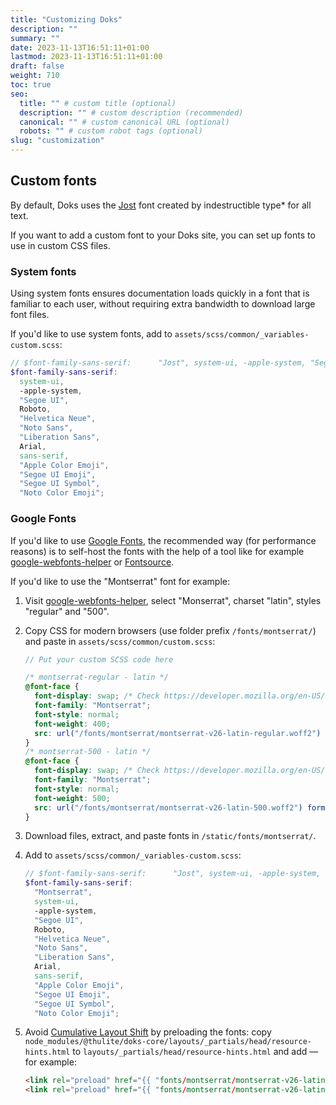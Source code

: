 ```yaml
---
title: "Customizing Doks"
description: ""
summary: ""
date: 2023-11-13T16:51:11+01:00
lastmod: 2023-11-13T16:51:11+01:00
draft: false
weight: 710
toc: true
seo:
  title: "" # custom title (optional)
  description: "" # custom description (recommended)
  canonical: "" # custom canonical URL (optional)
  robots: "" # custom robot tags (optional)
slug: "customization"
---
```


## Custom fonts

By default, Doks uses the [Jost](https://indestructibletype.com/Jost.html) font created by indestructible type\* for all text.

If you want to add a custom font to your Doks site, you can set up fonts to use in custom CSS files.

### System fonts

Using system fonts ensures documentation loads quickly in a font that is familiar to each user, without requiring extra bandwidth to download large font files.

If you'd like to use system fonts, add to `assets/scss/common/_variables-custom.scss`:

```scss {title="_variables-custom.scss"}
// $font-family-sans-serif:      "Jost", system-ui, -apple-system, "Segoe UI", Roboto, "Helvetica Neue", "Noto Sans", "Liberation Sans", Arial, sans-serif, "Apple Color Emoji", "Segoe UI Emoji", "Segoe UI Symbol", "Noto Color Emoji";
$font-family-sans-serif:
  system-ui,
  -apple-system,
  "Segoe UI",
  Roboto,
  "Helvetica Neue",
  "Noto Sans",
  "Liberation Sans",
  Arial,
  sans-serif,
  "Apple Color Emoji",
  "Segoe UI Emoji",
  "Segoe UI Symbol",
  "Noto Color Emoji";
```

### Google Fonts

If you'd like to use [Google Fonts](https://fonts.google.com/), the recommended way (for performance reasons) is to self-host the fonts with the help of a tool like for example [google-webfonts-helper](https://gwfh.mranftl.com/fonts) or [Fontsource](https://fontsource.org/).

If you'd like to use the "Montserrat" font for example:

1. Visit [google-webfonts-helper](https://gwfh.mranftl.com/fonts), select "Monserrat", charset "latin", styles "regular" and "500".

2. Copy CSS for modern browsers (use folder prefix `/fonts/montserrat/`) and paste in `assets/scss/common/custom.scss`:

   ```scss {title="custom.scss"}
   // Put your custom SCSS code here

   /* montserrat-regular - latin */
   @font-face {
     font-display: swap; /* Check https://developer.mozilla.org/en-US/docs/Web/CSS/@font-face/font-display for other options. */
     font-family: "Montserrat";
     font-style: normal;
     font-weight: 400;
     src: url("/fonts/montserrat/montserrat-v26-latin-regular.woff2") format("woff2"); /* Chrome 36+, Opera 23+, Firefox 39+, Safari 12+, iOS 10+ */
   }
   /* montserrat-500 - latin */
   @font-face {
     font-display: swap; /* Check https://developer.mozilla.org/en-US/docs/Web/CSS/@font-face/font-display for other options. */
     font-family: "Montserrat";
     font-style: normal;
     font-weight: 500;
     src: url("/fonts/montserrat/montserrat-v26-latin-500.woff2") format("woff2"); /* Chrome 36+, Opera 23+, Firefox 39+, Safari 12+, iOS 10+ */
   }
   ```

3. Download files, extract, and paste fonts in `/static/fonts/montserrat/`.

4. Add to `assets/scss/common/_variables-custom.scss`:

   ```scss {title="_variables-custom.scss"}
   // $font-family-sans-serif:      "Jost", system-ui, -apple-system, "Segoe UI", Roboto, "Helvetica Neue", "Noto Sans", "Liberation Sans", Arial, sans-serif, "Apple Color Emoji", "Segoe UI Emoji", "Segoe UI Symbol", "Noto Color Emoji";
   $font-family-sans-serif:
     "Montserrat",
     system-ui,
     -apple-system,
     "Segoe UI",
     Roboto,
     "Helvetica Neue",
     "Noto Sans",
     "Liberation Sans",
     Arial,
     sans-serif,
     "Apple Color Emoji",
     "Segoe UI Emoji",
     "Segoe UI Symbol",
     "Noto Color Emoji";
   ```

5. Avoid [Cumulative Layout Shift](https://web.dev/articles/cls) by preloading the fonts: copy `node_modules/@thulite/doks-core/layouts/_partials/head/resource-hints.html` to `layouts/_partials/head/resource-hints.html` and add — for example:

   ```html {title="resource-hints.html"}
   <link rel="preload" href="{{ "fonts/montserrat/montserrat-v26-latin-regular.woff2" | absURL }}" as="font" type="font/woff2" crossorigin>
   <link rel="preload" href="{{ "fonts/montserrat/montserrat-v26-latin-500.woff2" | absURL }}" as="font" type="font/woff2" crossorigin>
   ```
